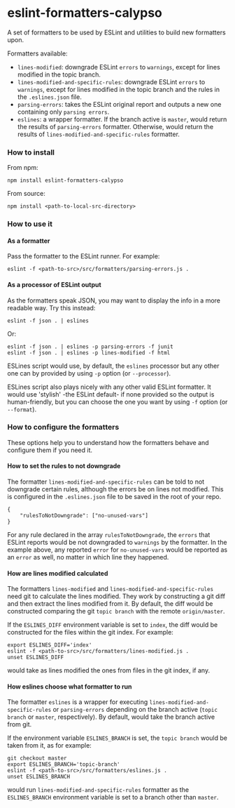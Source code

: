# eslint-formatters-calypso

A set of formatters to be used by ESLint and utilities to build new formatters upon.

Formatters available:

* `lines-modified`: downgrade ESLint `errors` to `warnings`, except for lines modified in the topic branch.
* `lines-modified-and-specific-rules`: downgrade ESLint `errors` to `warnings`, except for lines modified in the topic branch and the rules in the `.eslines.json` file.
* `parsing-errors`: takes the ESLint original report and outputs a new one containing only `parsing errors`.
* `eslines`: a wrapper formatter. If the branch active is `master`, would return the results of `parsing-errors` formatter. Otherwise, would return the results of `lines-modified-and-specific-rules` formatter.

### How to install

From npm:

	npm install eslint-formatters-calypso

From source:

	npm install <path-to-local-src-directory>

### How to use it

#### As a formatter

Pass the formatter to the ESLint runner. For example:

	eslint -f <path-to-src>/src/formatters/parsing-errors.js .

#### As a processor of ESLint output

As the formatters speak JSON, you may want to display the info in a more readable way. Try this instead:

	eslint -f json . | eslines

Or:

	eslint -f json . | eslines -p parsing-errors -f junit
	eslint -f json . | eslines -p lines-modified -f html

ESLines script would use, by default, the `eslines` processor but any other one can by provided by using `-p` option (or `--processor`).

ESLines script also plays nicely with any other valid ESLint formatter. It would use 'stylish' -the ESLint default- if none provided so the output is human-friendly, but you can choose the one you want by using `-f` option (or `--format`).

### How to configure the formatters

These options help you to understand how the formatters behave and configure them if you need it.

#### How to set the rules to not downgrade

The formatter `lines-modified-and-specific-rules` can be told to not downgrade certain rules, although the errors be on lines not modified. This is configured in the `.eslines.json` file to be saved in the root of your repo.

	{
		"rulesToNotDowngrade": ["no-unused-vars"]
	}

For any rule declared in the array `rulesToNotDowngrade`, the `errors` that ESLint reports would be not downgraded to `warnings` by the formatter. In the example above, any reported `error` for `no-unused-vars` would be reported as an `error` as well, no matter in which line they happened.

#### How are lines modified calculated

The formatters `lines-modified` and `lines-modified-and-specific-rules` need git to calculate the lines modified. They work by constructing a git diff and then extract the lines modified from it. By default, the diff would be constructed comparing the git `topic branch` with the remote `origin/master`.

If the `ESLINES_DIFF` environment variable is set to `index`, the diff would be constructed for the files within the git index. For example:

	export ESLINES_DIFF='index'
	eslint -f <path-to-src>/src/formatters/lines-modified.js .
	unset ESLINES_DIFF

would take as lines modified the ones from files in the git index, if any.

#### How eslines choose what formatter to run

The formatter `eslines` is a wrapper for executing `lines-modified-and-specific-rules` or `parsing-errors` depending on the branch active (`topic branch` or `master`, respectively). By default, would take the branch active from git.

If the environment variable `ESLINES_BRANCH` is set, the `topic branch` would be taken from it, as for example:

	git checkout master
	export ESLINES_BRANCH='topic-branch'
	eslint -f <path-to-src>/src/formatters/eslines.js .
	unset ESLINES_BRANCH

would run `lines-modified-and-specific-rules` formatter as the `ESLINES_BRANCH` environment variable is set to a branch other than `master`.
